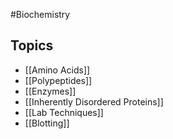 #Biochemistry 
## Topics
* [[Amino Acids]]
* [[Polypeptides]]
* [[Enzymes]]
* [[Inherently Disordered Proteins]]
* [[Lab Techniques]]
* [[Blotting]]